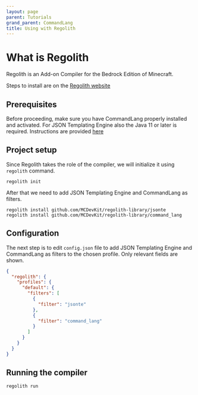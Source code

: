 ```yaml
---
layout: page
parent: Tutorials
grand_parent: CommandLang
title: Using with Regolith
---
```


# What is Regolith

Regolith is an Add-on Compiler for the Bedrock Edition of Minecraft. 

Steps to install are on the [Regolith website](https://bedrock-oss.github.io/regolith/)

## Prerequisites

Before proceeding, make sure you have CommandLang properly installed and activated. For JSON Templating Engine also the Java 11 or later is required. Instructions are provided [here](https://bedrock-oss.github.io/regolith/docs/java-filters#installing-java)

## Project setup

Since Regolith takes the role of the compiler, we will initialize it using `regolith` command.

```shell
regolith init
```

After that we need to add JSON Templating Engine and CommandLang as filters.

```shell
regolith install github.com/MCDevKit/regolith-library/jsonte
regolith install github.com/MCDevKit/regolith-library/command_lang
```

## Configuration

The next step is to edit `config.json` file to add JSON Templating Engine and CommandLang as filters to the chosen profile. Only relevant fields are shown.

```json
{
  "regolith": {
    "profiles": {
      "default": {
        "filters": [
          {
            "filter": "jsonte"
          },
          {
            "filter": "command_lang"
          }
        ]
      }
    }
  }
}
```

## Running the compiler

```shell
regolith run
```
